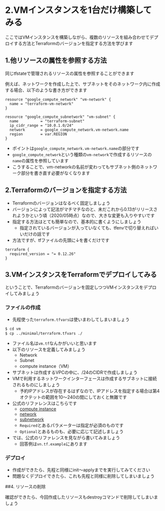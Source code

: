 # 2.VMインスタンスを1台だけ構築してみる

ここではVMインスタンスを構築しながら、複数のリソースを組み合わせてデプロイする方法とTerraformのバージョンを指定する方法を学びます

## 1.他リソースの属性を参照する方法

同じtfstateで管理されるリソースの属性を参照することができます

例えば、ネットワークを作成した上で、サブネットをそのネットワーク内に作成する場合、以下のような書き方ができます

```hcl
resource "google_compute_network" "vm-network" {
  name = "terraform-vm-network"
}

resource "google_compute_subnetwork" "vm-subnet" {
  name          = "terraform-subnet"
  ip_cidr_range = "10.0.1.0/24"
  network       = google_compute_network.vm-network.name
  region        = var.REGION
}
```

- ポイントは`google_compute_network.vm-network.name`の部分です
- `google_compute_network`という種類の`vm-network`で作成するリソースの`name`の属性を参照しています
- こうすることで、vm-networkの名前が変わってもサブネット側のネットワーク部分を書き直す必要がなくなります

## 2.Terraformのバージョンを指定する方法

- Terraformのバージョンはなるべく固定しましょう
- バージョンによって記法がマチマチなのと、未だこれから0.13がリリースされようかという頃（2020/05時点）なので、大きな変更も入りやすいです
- 指定する方法はとても簡単なので、基本的に書くようにしましょう
  - 指定されているバージョンが入っていなくても、tfenvで切り替えればいいだけの話です
- 方法ですが、tfファイルの先頭に↓を書くだけです

```hcl
terraform {
  required_version = "= 0.12.26"
}
```

## 3.VMインスタンスをTerraformでデプロイしてみる

ということで、Terraformのバージョンを固定しつつVMインスタンスをデプロイしてみましょう

### ファイルの作成

- 先程使った`terraform.tfvars`は使いまわしてしまいましょう

```bash
$ cd vm
$ cp ../minimal/terraform.tfvars ./
```

- ファイル名は`vm.tf`なんかがいいと思います
- 以下のリソースを定義してみましょう
  - Network
  - Subnet
  - compute instance（VM）
- サブネットは作成するVPCの中に、/24のCIDRで作成しましょう
- VMで利用するネットワークインターフェースは作成するサブネットに接続されるものにしましょう
  - 予約IPアドレスが存在するはずなので、IPアドレスを指定する場合は第4オクテットの範囲を10〜240の間にしておくと無難です
- 公式のリファレンスはこちらです
  - [compute instance](https://www.terraform.io/docs/providers/google/r/compute_instance.html)
  - [network](https://www.terraform.io/docs/providers/google/r/compute_network.html)
  - [subnetwork](https://www.terraform.io/docs/providers/google/r/compute_subnetwork.html)
  - `Required`とあるパラメーターは指定が必須のものです
  - `Optional`とあるものも、必要に応じて記述しましょう
- では、公式のリファレンスを見ながら書いてみましょう
  - 回答例は`vn.tf.example`にあります

### デプロイ

- 作成ができたら、先程と同様にinit〜applyまでを実行してみてください
- 問題なくデプロイできたら、これも先程と同様に削除してしまいましょう

##4. リソースの削除

確認ができたら、今回作成したリソースもdestroyコマンドで削除してしまいましょう
